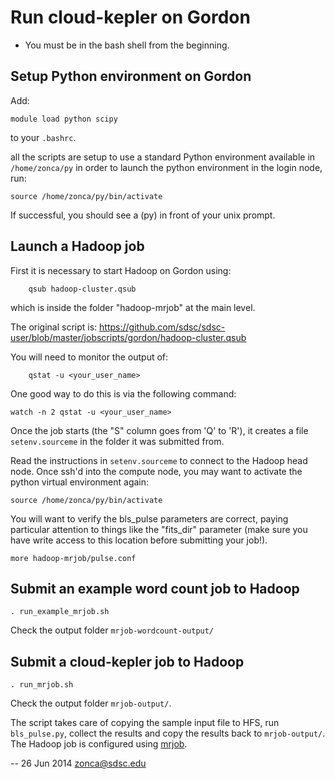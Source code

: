 Run cloud-kepler on Gordon
==========================

- You must be in the bash shell from the beginning.

## Setup Python environment on Gordon

Add:

    module load python scipy

to your `.bashrc`.

all the scripts are setup to use a standard Python environment available in `/home/zonca/py`
in order to launch the python environment in the login node,
run:

    source /home/zonca/py/bin/activate
    
If successful, you should see a (py) in front of your unix prompt.

## Launch a Hadoop job

First it is necessary to start Hadoop on Gordon using:

```
    qsub hadoop-cluster.qsub

```
which is inside the folder "hadoop-mrjob" at the main level.

The original script is: <https://github.com/sdsc/sdsc-user/blob/master/jobscripts/gordon/hadoop-cluster.qsub>

You will need to monitor the output of:

```
    qstat -u <your_user_name>
```

One good way to do this is via the following command:

    watch -n 2 qstat -u <your_user_name>

Once the job starts (the "S" column goes from 'Q' to 'R'), it creates a file `setenv.sourceme` in the folder it was submitted from.

Read the instructions in `setenv.sourceme` to connect to the Hadoop head node.  Once ssh'd into the compute node, you may want to activate the python virtual environment again:

    source /home/zonca/py/bin/activate

You will want to verify the bls_pulse parameters are correct, paying particular attention to things like the "fits_dir" parameter (make sure you have write access to this location before submitting your job!).
    
    more hadoop-mrjob/pulse.conf

## Submit an example word count job to Hadoop

    . run_example_mrjob.sh

Check the output folder `mrjob-wordcount-output/`

## Submit a cloud-kepler job to Hadoop

    . run_mrjob.sh

Check the output folder `mrjob-output/`.

The script takes care of copying the sample input file to HFS, run `bls_pulse.py`,
collect the results and copy the results back to `mrjob-output/`.
The Hadoop job is configured using [mrjob](http://pythonhosted.org/mrjob/).

--
26 Jun 2014 zonca@sdsc.edu
